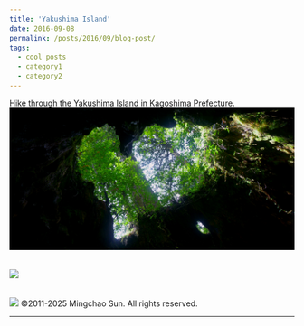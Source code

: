 ```yaml
---
title: 'Yakushima Island'
date: 2016-09-08
permalink: /posts/2016/09/blog-post/
tags:
  - cool posts
  - category1
  - category2
---
```


Hike through the Yakushima Island in Kagoshima Prefecture.<br/><img src='/images/2016090801.JPG'>

 <br/><img src='/images/2016090802.JPG'>
 
 <br/><img src='/images/2016090803.JPG'>
©2011-2025 Mingchao Sun. All rights reserved.
 
------

